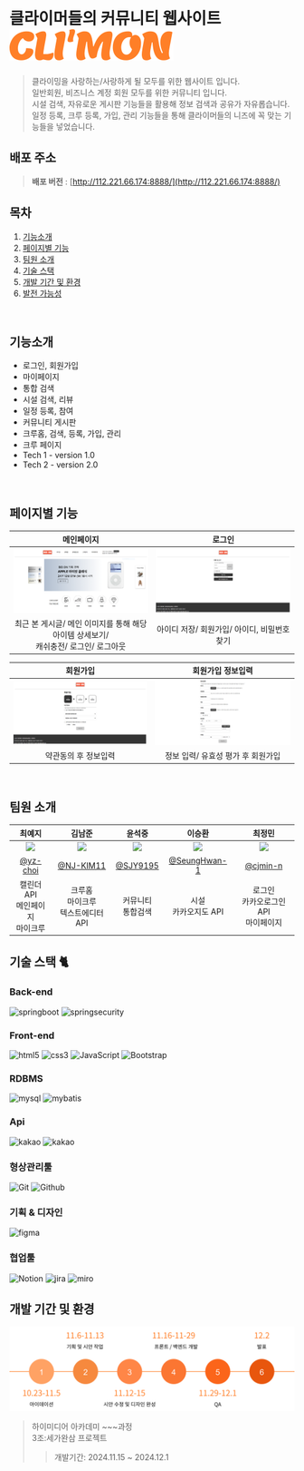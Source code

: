 # 클라이머들의 커뮤니티 웹사이트 <img src="https://github.com/the-most-perfect-3T/climb-on/blob/deploy/climb-on/src/main/resources/static/images/logo.svg?raw=true"/>
> 클라이밍을 사랑하는/사랑하게 될 모두를 위한 웹사이트 입니다.<br>
> 일반회원, 비즈니스 계정 회원 모두를 위한 커뮤니티 입니다.<br> 
> 시설 검색, 자유로운 게시판 기능들을 활용해 정보 검색과 공유가 자유롭습니다.<br>
> 일정 등록, 크루 등록, 가입, 관리 기능들을 통해 클라이머들의 니즈에 꼭 맞는 기능들을 넣었습니다.<br>


## 배포 주소
> **배포 버전** : [http://112.221.66.174:8888/](http://112.221.66.174:8888/) <br>


## 목차
1. [기능소개](#기능소개)
2. [페이지별 기능](#페이지별-기능)
3. [팀원 소개](#팀원-소개)
4. [기술 스택](#기술-스택-🐈)
5. [개발 기간 및 환경](#개발-기간-및-환경)
6. [발전 가능성](#room-for-improvement)

<br>

## 기능소개 
- 로그인, 회원가입
- 마이페이지
- 통합 검색
- 시설 검색, 리뷰
- 일정 등록, 참여
- 커뮤니티 게시판
- 크루홈, 검색, 등록, 가입, 관리
- 크루 페이지
- Tech 1 - version 1.0
- Tech 2 - version 2.0

<br>

## 페이지별 기능
| **메인페이지** | **로그인** |
| :------------: | :------------: |
| <img src="https://github.com/gangnam-auction/gangnam-auction/blob/won/FrontEnd/auction-front/src/assets/readMe_%EB%A9%94%EC%9D%B8%ED%8E%98%EC%9D%B4%EC%A7%80.png?raw=true" alt="mainpage" /> | <img src="https://github.com/gangnam-auction/gangnam-auction/blob/won/FrontEnd/auction-front/src/assets/readMe_%EB%A1%9C%EA%B7%B8%EC%9D%B8.png?raw=true" alt="login" /> |
| 최근 본 게시글/ 메인 이미지를 통해 해당 아이템 상세보기/<br> 캐쉬충전/ 로그인/ 로그아웃 | 아이디 저장/ 회원가입/ 아이디, 비밀번호 찾기 |

| **회원가입** | **회원가입 정보입력** |
| :------------: | :------------: |
| <img src="https://github.com/gangnam-auction/gangnam-auction/blob/won/FrontEnd/auction-front/src/assets/readMe_%ED%9A%8C%EC%9B%90%EA%B0%80%EC%9E%85.png?raw=true" alt="signup" /> | <img src="https://github.com/gangnam-auction/gangnam-auction/blob/won/FrontEnd/auction-front/src/assets/readMe_%ED%9A%8C%EC%9B%90%EA%B0%80%EC%9E%85%20%EC%A0%95%EB%B3%B4%EC%9E%91%EC%84%B1.png?raw=true" alt="signup input" /> |
| 약관동의 후 정보입력 | 정보 입력/ 유효성 평가 후 회원가입 |


<br>

## 팀원 소개
|                                        최예지                                        |                                        김남준                                        |                                       윤석중                                        |                                        이승환                                        |                                       최정민                                        |                                                                                                               
|:---------------------------------------------------------------------------------:|:---------------------------------------------------------------------------------:|:--------------------------------------------------------------------------------:|:---------------------------------------------------------------------------------:|:--------------------------------------------------------------------------------:| 
| <img width="160px" src="https://avatars.githubusercontent.com/u/177176285?v=4" /> | <img width="160px" src="https://avatars.githubusercontent.com/u/177180528?v=4" /> | <img width="160px" src="https://avatars.githubusercontent.com/u/177180456?v=4"/> | <img width="160px" src="https://avatars.githubusercontent.com/u/177591236?v=4" /> | <img width="160px" src="https://avatars.githubusercontent.com/u/89982300?v=4" /> | 
|                      [@yz-choi](https://github.com/yz-choi)                       |                     [@NJ-KIM11](https://github.com/NJ-KIM11)                      |                      [@SJY9195](https://github.com/SJY9195)                      |                  [@SeungHwan-1](https://github.com/SeungHwan-1)                   |                      [@cjmin-n](https://github.com/cjmin-n)                      |
|                             캘린더 API<br>메인페이지<br>마이크루                              |                             크루홈<br>마이크루<br>텍스트에디터 API                             |                                   커뮤니티<br>통합검색                                   |                                  시설<br>카카오지도 API                                  |                            로그인<br>카카오로그인 API<br>마이페이지                            |


## 기술 스택 🐈
### Back-end
![springboot](https://img.shields.io/badge/springboot-6DB33F?style=for-the-badge&logo=springboot&logoColor=white)
![springsecurity](https://img.shields.io/badge/springsecurity-6DB33F?style=for-the-badge&logo=springsecurity&logoColor=white)

### Front-end
![html5](https://img.shields.io/badge/html5-E34F26?style=for-the-badge&logo=html5&logoColor=white)
![css3](https://img.shields.io/badge/css3-1572B6?style=for-the-badge&logo=css3&logoColor=white)
![JavaScript](https://img.shields.io/badge/JavaScript-F7DF1E?style=for-the-badge&logo=Javascript&logoColor=white)
![Bootstrap](https://img.shields.io/badge/Bootstrap-7952B3?style=for-the-badge&logo=Bootstrap&logoColor=white)

### RDBMS
![mysql](https://img.shields.io/badge/mysql-4479A1?style=for-the-badge&logo=mysql&logoColor=white)
![mybatis](https://img.shields.io/badge/mybatis-181717?style=for-the-badge&logo=mybatis&logoColor=white)

### Api
![kakao](https://img.shields.io/badge/kakao-LogIn-FFCD00?style=for-the-badge&logo=kakao&logoColor=white)
![kakao](https://img.shields.io/badge/kakao-Map-FFCD00?style=for-the-badge&logo=kakao&logoColor=white)

### 형상관리툴
![Git](https://img.shields.io/badge/Git-F05032?style=for-the-badge&logo=Git&logoColor=white)
![Github](https://img.shields.io/badge/GitHub-181717?style=for-the-badge&logo=GitHub&logoColor=white)

### 기획 & 디자인
![figma](https://img.shields.io/badge/figma-F24E1E?style=for-the-badge&logo=figma&logoColor=white)

### 협업툴
![Notion](https://img.shields.io/badge/Notion-000000?style=for-the-badge&logo=Notion&logoColor=white)
![jira](https://img.shields.io/badge/jira-0052CC?style=for-the-badge&logo=jira&logoColor=white)
![miro](https://img.shields.io/badge/miro-050038?style=for-the-badge&logo=miro&logoColor=white)


## 개발 기간 및 환경
<img src="https://github.com/the-most-perfect-3T/climb-on/blob/deploy/climb-on/src/main/resources/static/images/project-architecture.png?raw=true" />



> 하이미디어 아카데미 ~~~과정<br>
> 3조:세가완삼 프로젝트 <br/>
> > 개발기간: 2024.11.15 ~ 2024.12.1
